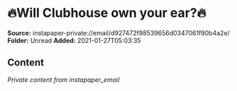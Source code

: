 # 🔥Will Clubhouse own your ear?🔥

**Source:** instapaper-private://email/d927472f98539656d0347061f90b4a2e/
**Folder:** Unread
**Added:** 2021-01-27T05:03:35




## Content
*Private content from instapaper_email*
